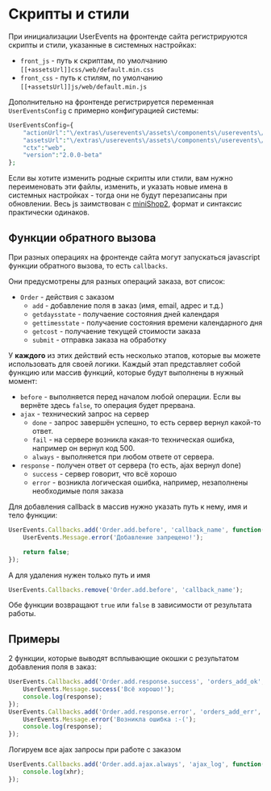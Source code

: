 # Скрипты и стили

При инициализации UserEvents на фронтенде сайта регистрируются скрипты и стили, указанные в системных настройках:

* `front_js` - путь к скриптам, по умолчанию `[[+assetsUrl]]css/web/default.min.css`
* `front_css` - путь к стилям, по умолчанию `[[+assetsUrl]]js/web/default.min.js`

Дополнительно на фронтенде регистрируется переменная `UserEventsConfig` с примерно конфигурацией системы:

```php
UserEventsConfig={
    "actionUrl":"\/extras\/userevents\/assets\/components\/userevents\/action.php",
    "assetsUrl":"\/extras\/userevents\/assets\/components\/userevents\/",
    "ctx":"web",
    "version":"2.0.0-beta"
};
```

Если вы хотите изменить родные скрипты или стили, вам нужно переименовать эти файлы, изменить, и указать новые имена в системных настройках - тогда они не будут перезаписаны при обновлении.
Весь js заимствован с [miniShop2][01020302], формат и синтаксис практически одинаков.

## Функции обратного вызова

При разных операциях на фронтенде сайта могут запускаться javascript функции обратного вызова, то есть `callbacks`.

Они предусмотрены для разных операций заказа, вот список:

* `Order` - действия с заказом
  * `add` - добавление поля в заказ (имя, email, адрес и т.д.)
  * `getdaysstate` - получаение состояния дней календаря
  * `gettimesstate` - получаение состояния времени календарного дня
  * `getcost` - получаение текущей стоимости заказа
  * `submit` - отправка заказа на обработку

У **каждого** из этих действий есть несколько этапов, которые вы можете использовать для своей логики.
Каждый этап представляет собой функцию или массив функций, которые будут выполнены в нужный момент:

* `before` - выполняется перед началом любой операции. Если вы вернёте здесь `false`, то операция будет прервана.
* `ajax` - технический запрос на сервер
  * `done` - запрос завершён успешно, то есть сервер вернул какой-то ответ.
  * `fail` - на сервере возникла какая-то техническая ошибка, например он вернул код 500.
  * `always` - выполняется при любом ответе от сервера.
* `response` - получен ответ от сервера (то есть, ajax вернул done)
  * `success` - сервер говорит, что всё хорошо
  * `error` - возникла логическая ошибка, например, незаполнены необходимые поля заказа

Для добавления callback в массив нужно указать путь к нему, имя и тело функции:

```javascript
UserEvents.Callbacks.add('Order.add.before', 'callback_name', function() {
    UserEvents.Message.error('Добавление запрещено!');

    return false;
});
```

А для удаления нужен только путь и имя

```javascript
UserEvents.Callbacks.remove('Order.add.before', 'callback_name');
```

Обе функции возвращают `true` или `false` в зависимости от результата работы.

## Примеры

2 функции, которые выводят всплывающие окошки с результатом добавления поля в заказ:

```javascript
UserEvents.Callbacks.add('Order.add.response.success', 'orders_add_ok', function(response) {
    UserEvents.Message.success('Всё хорошо!');
    console.log(response);
});
UserEvents.Callbacks.add('Order.add.response.error', 'orders_add_err', function(response) {
    UserEvents.Message.error('Возникла ошибка :-(');
    console.log(response);
});
```

Логируем все ajax запросы при работе с заказом

```javascript
UserEvents.Callbacks.add('Order.add.ajax.always', 'ajax_log', function(xhr) {
    console.log(xhr);
});
```

[01020302]: /ru/01_Компоненты/02_miniShop2/03_Разработка/02_Скрипты_и_стили.md
